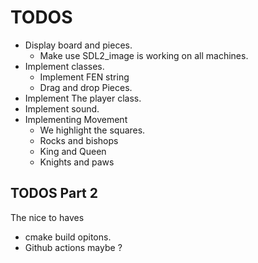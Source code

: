 # TODOS
* Display board and pieces.
  * Make use SDL2\_image is working on all machines.
* Implement classes.
  * Implement FEN string
  * Drag and drop Pieces.
* Implement The player class.
* Implement sound.
* Implementing Movement
  * We highlight the squares.
  * Rocks and bishops
  * King and Queen
  * Knights and paws

## TODOS Part 2
The nice to haves
* cmake build opitons.
* Github actions maybe ? 
